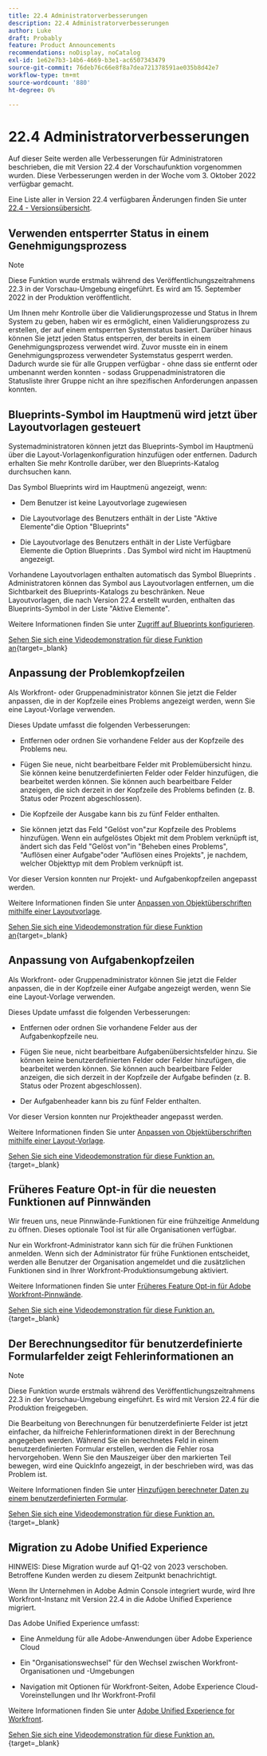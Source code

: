 ```yaml
---
title: 22.4 Administratorverbesserungen
description: 22.4 Administratorverbesserungen
author: Luke
draft: Probably
feature: Product Announcements
recommendations: noDisplay, noCatalog
exl-id: 1e62e7b3-14b6-4669-b3e1-ac6507343479
source-git-commit: 76deb76c66e8f8a7dea721378591ae035b8d42e7
workflow-type: tm+mt
source-wordcount: '880'
ht-degree: 0%

---
```


# 22.4 Administratorverbesserungen

Auf dieser Seite werden alle Verbesserungen für Administratoren beschrieben, die mit Version 22.4 der Vorschaufunktion vorgenommen wurden. Diese Verbesserungen werden in der Woche vom 3. Oktober 2022 verfügbar gemacht.

Eine Liste aller in Version 22.4 verfügbaren Änderungen finden Sie unter [22.4 - Versionsübersicht](/help/quicksilver/product-announcements/product-releases/22.4-release-activity/22-4-release-overview.md).

## Verwenden entsperrter Status in einem Genehmigungsprozess

>[!NOTE]
>
>Diese Funktion wurde erstmals während des Veröffentlichungszeitrahmens 22.3 in der Vorschau-Umgebung eingeführt. Es wird am 15. September 2022 in der Produktion veröffentlicht.

Um Ihnen mehr Kontrolle über die Validierungsprozesse und Status in Ihrem System zu geben, haben wir es ermöglicht, einen Validierungsprozess zu erstellen, der auf einem entsperrten Systemstatus basiert. Darüber hinaus können Sie jetzt jeden Status entsperren, der bereits in einem Genehmigungsprozess verwendet wird. Zuvor musste ein in einem Genehmigungsprozess verwendeter Systemstatus gesperrt werden. Dadurch wurde sie für alle Gruppen verfügbar - ohne dass sie entfernt oder umbenannt werden konnten - sodass Gruppenadministratoren die Statusliste ihrer Gruppe nicht an ihre spezifischen Anforderungen anpassen konnten.

## Blueprints-Symbol im Hauptmenü wird jetzt über Layoutvorlagen gesteuert

Systemadministratoren können jetzt das Blueprints-Symbol im Hauptmenü über die Layout-Vorlagenkonfiguration hinzufügen oder entfernen. Dadurch erhalten Sie mehr Kontrolle darüber, wer den Blueprints-Katalog durchsuchen kann.

Das Symbol Blueprints wird im Hauptmenü angezeigt, wenn:

* Dem Benutzer ist keine Layoutvorlage zugewiesen

* Die Layoutvorlage des Benutzers enthält in der Liste &quot;Aktive Elemente&quot;die Option &quot;Blueprints&quot;

* Die Layoutvorlage des Benutzers enthält in der Liste Verfügbare Elemente die Option Blueprints . Das Symbol wird nicht im Hauptmenü angezeigt.

Vorhandene Layoutvorlagen enthalten automatisch das Symbol Blueprints . Administratoren können das Symbol aus Layoutvorlagen entfernen, um die Sichtbarkeit des Blueprints-Katalogs zu beschränken. Neue Layoutvorlagen, die nach Version 22.4 erstellt wurden, enthalten das Blueprints-Symbol in der Liste &quot;Aktive Elemente&quot;.

Weitere Informationen finden Sie unter [Zugriff auf Blueprints konfigurieren](/help/quicksilver/administration-and-setup/blueprints/configure-access-to-blueprints.md).

[Sehen Sie sich eine Videodemonstration für diese Funktion an](https://video.tv.adobe.com/v/3412382/){target=_blank}

## Anpassung der Problemkopfzeilen

Als Workfront- oder Gruppenadministrator können Sie jetzt die Felder anpassen, die in der Kopfzeile eines Problems angezeigt werden, wenn Sie eine Layout-Vorlage verwenden.

Dieses Update umfasst die folgenden Verbesserungen:

* Entfernen oder ordnen Sie vorhandene Felder aus der Kopfzeile des Problems neu.

* Fügen Sie neue, nicht bearbeitbare Felder mit Problemübersicht hinzu. Sie können keine benutzerdefinierten Felder oder Felder hinzufügen, die bearbeitet werden können. Sie können auch bearbeitbare Felder anzeigen, die sich derzeit in der Kopfzeile des Problems befinden (z. B. Status oder Prozent abgeschlossen).

* Die Kopfzeile der Ausgabe kann bis zu fünf Felder enthalten.

* Sie können jetzt das Feld &quot;Gelöst von&quot;zur Kopfzeile des Problems hinzufügen. Wenn ein aufgelöstes Objekt mit dem Problem verknüpft ist, ändert sich das Feld &quot;Gelöst von&quot;in &quot;Beheben eines Problems&quot;, &quot;Auflösen einer Aufgabe&quot;oder &quot;Auflösen eines Projekts&quot;, je nachdem, welcher Objekttyp mit dem Problem verknüpft ist.

Vor dieser Version konnten nur Projekt- und Aufgabenkopfzeilen angepasst werden.



Weitere Informationen finden Sie unter [Anpassen von Objektüberschriften mithilfe einer Layoutvorlage](/help/quicksilver/administration-and-setup/customize-workfront/use-layout-templates/customize-object-headers.md).

[Sehen Sie sich eine Videodemonstration für diese Funktion an](https://video.tv.adobe.com/v/3412383/){target=_blank}

## Anpassung von Aufgabenkopfzeilen

Als Workfront- oder Gruppenadministrator können Sie jetzt die Felder anpassen, die in der Kopfzeile einer Aufgabe angezeigt werden, wenn Sie eine Layout-Vorlage verwenden.

Dieses Update umfasst die folgenden Verbesserungen:

* Entfernen oder ordnen Sie vorhandene Felder aus der Aufgabenkopfzeile neu.

* Fügen Sie neue, nicht bearbeitbare Aufgabenübersichtsfelder hinzu. Sie können keine benutzerdefinierten Felder oder Felder hinzufügen, die bearbeitet werden können. Sie können auch bearbeitbare Felder anzeigen, die sich derzeit in der Kopfzeile der Aufgabe befinden (z. B. Status oder Prozent abgeschlossen).

* Der Aufgabenheader kann bis zu fünf Felder enthalten.

Vor dieser Version konnten nur Projektheader angepasst werden.

Weitere Informationen finden Sie unter [Anpassen von Objektüberschriften mithilfe einer Layout-Vorlage](/help/quicksilver/administration-and-setup/customize-workfront/use-layout-templates/customize-object-headers.md).

[Sehen Sie sich eine Videodemonstration für diese Funktion an.](https://video.tv.adobe.com/v/3412384/){target=_blank}

## Früheres Feature Opt-in für die neuesten Funktionen auf Pinnwänden

Wir freuen uns, neue Pinnwände-Funktionen für eine frühzeitige Anmeldung zu öffnen. Dieses optionale Tool ist für alle Organisationen verfügbar.

Nur ein Workfront-Administrator kann sich für die frühen Funktionen anmelden. Wenn sich der Administrator für frühe Funktionen entscheidet, werden alle Benutzer der Organisation angemeldet und die zusätzlichen Funktionen sind in Ihrer Workfront-Produktionsumgebung aktiviert.

Weitere Informationen finden Sie unter [Früheres Feature Opt-in für Adobe Workfront-Pinnwände](/help/quicksilver/agile/get-started-with-boards/boards-early-feature-opt-in.md).

[Sehen Sie sich eine Videodemonstration für diese Funktion an.](https://video.tv.adobe.com/v/3412386/){target=_blank}

## Der Berechnungseditor für benutzerdefinierte Formularfelder zeigt Fehlerinformationen an

>[!NOTE]
>
>Diese Funktion wurde erstmals während des Veröffentlichungszeitrahmens 22.3 in der Vorschau-Umgebung eingeführt. Es wird mit Version 22.4 für die Produktion freigegeben.

Die Bearbeitung von Berechnungen für benutzerdefinierte Felder ist jetzt einfacher, da hilfreiche Fehlerinformationen direkt in der Berechnung angegeben werden. Während Sie ein berechnetes Feld in einem benutzerdefinierten Formular erstellen, werden die Fehler rosa hervorgehoben. Wenn Sie den Mauszeiger über den markierten Teil bewegen, wird eine QuickInfo angezeigt, in der beschrieben wird, was das Problem ist.

Weitere Informationen finden Sie unter [Hinzufügen berechneter Daten zu einem benutzerdefinierten Formular](/help/quicksilver/administration-and-setup/customize-workfront/create-manage-custom-forms/add-calculated-data-to-custom-form.md).

[Sehen Sie sich eine Videodemonstration für diese Funktion an.](https://video.tv.adobe.com/v/3412387/){target=_blank}

## Migration zu Adobe Unified Experience

HINWEIS: Diese Migration wurde auf Q1-Q2 von 2023 verschoben. Betroffene Kunden werden zu diesem Zeitpunkt benachrichtigt.

Wenn Ihr Unternehmen in Adobe Admin Console integriert wurde, wird Ihre Workfront-Instanz mit Version 22.4 in die Adobe Unified Experience migriert.

Das Adobe Unified Experience umfasst:

* Eine Anmeldung für alle Adobe-Anwendungen über Adobe Experience Cloud

* Ein &quot;Organisationswechsel&quot; für den Wechsel zwischen Workfront-Organisationen und -Umgebungen

* Navigation mit Optionen für Workfront-Seiten, Adobe Experience Cloud-Voreinstellungen und Ihr Workfront-Profil

Weitere Informationen finden Sie unter [Adobe Unified Experience for Workfront](/help/quicksilver/workfront-basics/navigate-workfront/workfront-navigation/adobe-unified-experience.md).

[Sehen Sie sich eine Videodemonstration für diese Funktion an.](https://video.tv.adobe.com/v/3412388/){target=_blank}
